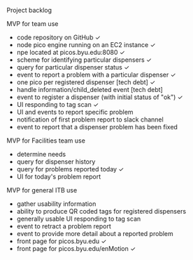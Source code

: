 Project backlog

MVP for team use
- code repository on GitHub ✓
- node pico engine running on an EC2 instance ✓
- npe located at picos.byu.edu:8080 ✓
- scheme for identifying particular dispensers ✓
- query for particular dispenser status ✓
- event to report a problem with a particular dispenser ✓
- one pico per registered dispenser \[tech debt] ✓
- handle information/child_deleted event \[tech debt]
- event to register a dispenser (with initial status of "ok") ✓
- UI responding to tag scan ✓
- UI and events to report specific problem
- notification of first problem report to slack channel
- event to report that a dispenser problem has been fixed

MVP for Facilities team use
- determine needs
- query for dispenser history
- query for problems reported today ✓
- UI for today's problem report

MVP for general ITB use
- gather usability information
- ability to produce QR coded tags for registered dispensers
- generally usable UI responding to tag scan
- event to retract a problem report
- event to provide more detail about a reported problem
- front page for picos.byu.edu ✓
- front page for picos.byu.edu/enMotion ✓
